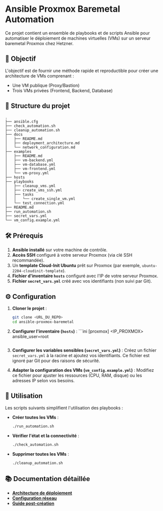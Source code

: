# Ansible Proxmox Baremetal Automation

Ce projet contient un ensemble de playbooks et de scripts Ansible pour automatiser le déploiement de machines virtuelles (VMs) sur un serveur baremetal Proxmox chez Hetzner.

## 🚀 Objectif

L'objectif est de fournir une méthode rapide et reproductible pour créer une architecture de VMs comprenant :
- Une VM publique (Proxy/Bastion)
- Trois VMs privées (Frontend, Backend, Database)

## 📁 Structure du projet

```
.
├── ansible.cfg
├── check_automation.sh
├── cleanup_automation.sh
├── docs
│   ├── README.md
│   ├── deployment_architecture.md
│   └── network_configuration.md
├── examples
│   ├── README.md
│   ├── vm-backend.yml
│   ├── vm-database.yml
│   ├── vm-frontend.yml
│   └── vm-proxy.yml
├── hosts
├── playbooks
│   ├── cleanup_vms.yml
│   ├── create_vms_ssh.yml
│   ├── tasks
│   │   └── create_single_vm.yml
│   └── test_connection.yml
├── README.md
├── run_automation.sh
├── secret_vars.yml
└── vm_config.example.yml
```

## 🛠️ Prérequis

1. **Ansible installé** sur votre machine de contrôle.
2. **Accès SSH** configuré à votre serveur Proxmox (via clé SSH recommandée).
3. Un **template Cloud-Init Ubuntu** prêt sur Proxmox (par exemple, `ubuntu-2204-cloudinit-template`).
4. **Fichier d'inventaire `hosts`** configuré avec l'IP de votre serveur Proxmox.
5. **Fichier `secret_vars.yml`** créé avec vos identifiants (non suivi par Git).

## ⚙️ Configuration

1. **Cloner le projet** :
    ```bash
   git clone <URL_DU_REPO>
    cd ansible-proxmox-baremetal
    ```

2. **Configurer l'inventaire (`hosts`)** :
        ```ini
        [proxmox]
   <IP_PROXMOX> ansible_user=root
   ```

3. **Configurer les variables sensibles (`secret_vars.yml`)** :
   Créez un fichier `secret_vars.yml` à la racine et ajoutez vos identifiants. Ce fichier est ignoré par Git pour des raisons de sécurité.

4. **Adapter la configuration des VMs (`vm_config.example.yml`)** :
   Modifiez ce fichier pour ajuster les ressources (CPU, RAM, disque) ou les adresses IP selon vos besoins.

## 🚀 Utilisation

Les scripts suivants simplifient l'utilisation des playbooks :

- **Créer toutes les VMs** :
    ```bash
  ./run_automation.sh
    ```

- **Vérifier l'état et la connectivité** :
    ```bash
  ./check_automation.sh
  ```

- **Supprimer toutes les VMs** :
  ```bash
  ./cleanup_automation.sh
  ```

## 📚 Documentation détaillée

- **[Architecture de déploiement](./docs/deployment_architecture.md)**
- **[Configuration réseau](./docs/network_configuration.md)**
- **[Guide post-création](./docs/post_creation_guide.md)**

